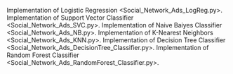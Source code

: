 Implementation of Logistic Regression <Social_Network_Ads_LogReg.py>.
Implementation of Support Vector Classifier <Social_Network_Ads_SVC.py>.
Implementation of Naive Baiyes Classifier <Social_Network_Ads_NB.py>.
Implementation of K-Nearest Neighbors <Social_Network_Ads_KNN.py>.
Implementation of Decision Tree Classifier <Social_Network_Ads_DecisionTree_Classifier.py>.
Implementation of Random Forest Classifier <Social_Network_Ads_RandomForest_Classifier.py>.